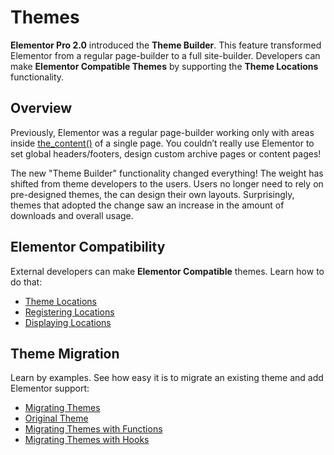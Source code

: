 # Themes

<Badge type="tip" vertical="top" text="Elementor Pro" /> <Badge type="warning" vertical="top" text="Intermediate" />

**Elementor Pro 2.0** introduced the **Theme Builder**. This feature transformed Elementor from a regular page-builder to a full site-builder. Developers can make **Elementor Compatible Themes** by supporting the **Theme Locations** functionality.

## Overview

Previously, Elementor was a regular page-builder working only with areas inside [the_content()](https://developer.wordpress.org/reference/functions/the_content/) of a single page. You couldn’t really use Elementor to set global headers/footers, design custom archive pages or content pages!

The new "Theme Builder" functionality changed everything! The weight has shifted from theme developers to the users. Users no longer need to rely on pre-designed themes, the can design their own layouts. Surprisingly, themes that adopted the change saw an increase in the amount of downloads and overall usage.

## Elementor Compatibility

External developers can make **Elementor Compatible** themes. Learn how to do that:

* [Theme Locations](./theme-locations)
* [Registering Locations](./registering-locations)
* [Displaying Locations](./displaying-locations)

## Theme Migration

Learn by examples. See how easy it is to migrate an existing theme and add Elementor support:

* [Migrating Themes](./migrating-themes)
* [Original Theme](./original-theme)
* [Migrating Themes with Functions](./migrating-themes-with-functions)
* [Migrating Themes with Hooks](./migrating-themes-with-hooks)
